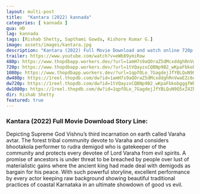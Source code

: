 ```yaml
---
layout: multi-post
title:  "Kantara (2022) kannada"
categories: [ kannada ]
qua: HD
lag: kannada
tags: [Rishab Shetty, Sapthami Gowda, Kishore Kumar G.]
image: assets/images/kantara.jpg
description: "Kantara (2022) Full Movie Download and watch online 720p low file size 500 mb."
trailer: https://www.youtube.com/watch?v=eWb89ymiRow
480p: https://www.thopdbapp.workers.dev/?url=1amH7s9aQOraZ5dMcxddghRnVwaEZc6eh
720p: https://www.thopdbapp.workers.dev/?url=1tVQayzxCQBNp9B2_wKpaFbkobgggfWFe
1080p: https://www.thopdbapp.workers.dev/?url=1qpfOLo_7GagdejJfYBLQuN9Q5xZ4ZkS5
dw480p: https://1reel.thopdb.com/dw?id=1amH7s9aQOraZ5dMcxddghRnVwaEZc6eh
dw720p: https://1reel.thopdb.com/dw?id=1tVQayzxCQBNp9B2_wKpaFbkobgggfWFe
dw1080p: https://1reel.thopdb.com/dw?id=1qpfOLo_7GagdejJfYBLQuN9Q5xZ4ZkS5
dir: Rishab Shetty
featured: true
---
```


### Kantara (2022) Full Movie Download Story Line:
Depicting Supreme God Vishnu’s third incarnation on earth called Varaha avtar. The forest tribal community devote to Varaha and considers bhootakola performer to rudra demigod who is gatekeeper of the community and protects every devotee of Lord Varaha from evil spirits. A promise of ancestors is under threat to be breached by people over lust of materialistic gains where the ancient king had made deal with demigods as bargain for his peace. With such powerful storyline, excellent performance by every actor keeping raw background showing beautiful traditional practices of coastal Karnataka in an ultimate showdown of good vs evil.